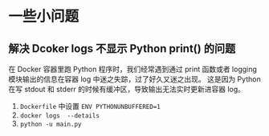# 一些小问题

## 解决 Dcoker logs 不显示 Python print() 的问题

在 Docker 容器里跑 Python 程序时，我们经常遇到通过 print 函数或者 logging 模块输出的信息在容器 log 中迷之失踪，过了好久又迷之出现。
这是因为 Python 在写 stdout 和 stderr 的时候有缓冲区，导致输出无法实时更新进容器 log。

1. `Dockerfile` 中设置 `ENV PYTHONUNBUFFERED=1`
2. `docker logs  --details`
3. `python -u main.py`
